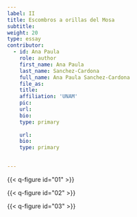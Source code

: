```yaml
---
label: II
title: Escombros a orillas del Mosa
subtitle: 
weight: 20
type: essay
contributor:
  - id: Ana Paula
    role: author
    first_name: Ana Paula
    last_name: Sanchez-Cardona
    full_name: Ana Paula Sanchez-Cardona
    file_as: 
    title: 
    affiliation: 'UNAM'
    pic:
    url:
    bio:
    type: primary
  
    url:
    bio:
    type: primary

    
---
```

{{< q-figure id="01" >}}

{{< q-figure id="02" >}}

{{< q-figure id="03" >}}



